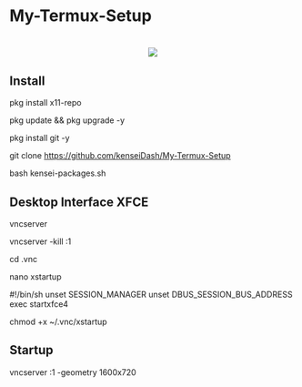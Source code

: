 # My-Termux-Setup
<h1 align="center">
    <img src="https://i.ibb.co/KwccR6Z/k.png">
</h1>


## Install


pkg install x11-repo

pkg update && pkg upgrade -y

pkg install git -y

git clone https://github.com/kenseiDash/My-Termux-Setup

bash kensei-packages.sh


## Desktop Interface XFCE


vncserver

vncserver -kill :1

cd .vnc

nano xstartup

#!/bin/sh
unset SESSION_MANAGER
unset DBUS_SESSION_BUS_ADDRESS
exec startxfce4

chmod +x ~/.vnc/xstartup


## Startup

vncserver :1  -geometry 1600x720
